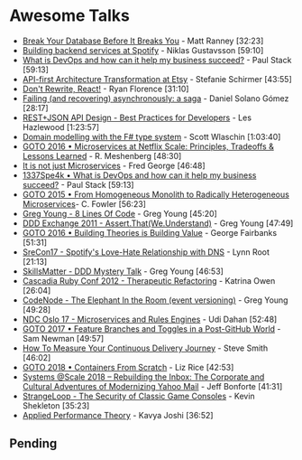 # Awesome Talks

* [Break Your Database Before It Breaks You](https://vimeo.com/145842299) - Matt Ranney [32:23]
* [Building backend services at Spotify](https://vimeo.com/108438464) - Niklas Gustavsson [59:10]
* [What is DevOps and how can it help my business succeed?](https://vimeo.com/108441215) - Paul Stack [59:13]
* [API-first Architecture Transformation at Etsy](https://www.infoq.com/presentations/etsy-api) - Stefanie Schirmer [43:55]
* [Don't Rewrite, React!](https://www.youtube.com/watch?v=BF58ZJ1ZQxY) - Ryan Florence [31:10]
* [Failing (and recovering) asynchronously: a saga](https://www.youtube.com/watch?v=YYIluVvqQH8&feature=youtu.be&a) - Daniel Solano Gómez [28:17]
* [REST+JSON API Design - Best Practices for Developers](https://www.youtube.com/watch?v=hdSrT4yjS1g) - Les Hazlewood  [1:23:57]
* [Domain modelling with the F# type system](https://vimeo.com/97507575) - Scott Wlaschin [1:03:40]
* [GOTO 2016 • Microservices at Netflix Scale: Principles, Tradeoffs & Lessons Learned](https://www.youtube.com/watch?v=57UK46qfBLY) - R. Meshenberg [48:30]
* [It is not just Microservices](https://www.youtube.com/watch?v=_dSA71NjVFE) - Fred George [46:48]
* [1337Spe4k • What is DevOps and how can it help my business succeed?](https://vimeo.com/108441215) - Paul Stack [59:13]
* [GOTO 2015 • From Homogeneous Monolith to Radically Heterogeneous Microservices](https://www.youtube.com/watch?v=sAsRtZEGMMQ)- C. Fowler [56:23]
* [Greg Young - 8 Lines Of Code](https://www.infoq.com/presentations/8-lines-code-refactoring) - Greg Young [45:20]
* [DDD Exchange 2011 - Assert.That(We.Understand)](https://skillsmatter.com/skillscasts/1947-talk-from-greg-young) - Greg Young [47:49]
* [GOTO 2016 • Building Theories is Building Value](https://www.youtube.com/watch?v=Led34f3Pcq4) - George Fairbanks [51:31]
* [SreCon17 - Spotify's Love-Hate Relationship with DNS](https://www.usenix.org/conference/srecon17americas/program/presentation/root) - Lynn Root [21:13]
* [SkillsMatter - DDD Mystery Talk](https://skillsmatter.com/skillscasts/3048-mystery-ddd) - Greg Young [46:53]
* [Cascadia Ruby Conf 2012 - Therapeutic Refactoring](https://www.youtube.com/watch?v=J4dlF0kcThQ) - Katrina Owen [26:04]
* [CodeNode - The Elephant In the Room (event versioning)](https://skillsmatter.com/skillscasts/9652-the-elephant-in-the-room) - Greg Young [49:28]
* [NDC Oslo 17 - Microservices and Rules Engines](https://www.youtube.com/watch?v=Fuac__g928E) - Udi Dahan [52:48]
* [GOTO 2017 • Feature Branches and Toggles in a Post-GitHub World](https://www.youtube.com/watch?v=lqRQYEHAtpk) - Sam Newman [49:57]
* [How To Measure Your Continuous Delivery Journey](https://vimeo.com/206044745) - Steve Smith [46:02]
* [GOTO 2018 • Containers From Scratch](https://www.youtube.com/watch?v=8fi7uSYlOdc) - Liz Rice [42:53]
* [Systems @Scale 2018 – Rebuilding the Inbox: The Corporate and Cultural Adventures of Modernizing Yahoo Mail](https://www.facebook.com/atscaleevents/videos/2131701657102927/) - Jeff Bonforte [41:31]
* [StrangeLoop - The Security of Classic Game Consoles](https://www.youtube.com/watch?v=s0XmiXs8iRw) - Kevin Shekleton [35:23]
* [Applied Performance Theory](https://www.infoq.com/presentations/little-usl-scalability-performance) - Kavya Joshi [36:52]

## Pending
